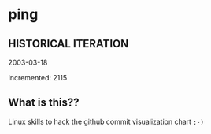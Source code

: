 # ping

## HISTORICAL ITERATION
2003-03-18

Incremented: 2115

## What is this?? 
Linux skills to hack the github commit visualization chart `;-)`
